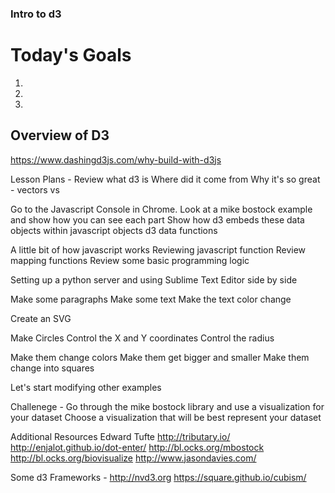 ### Intro to d3 ###


# Today's Goals #
1.
2.
3.

## Overview of D3 ##


https://www.dashingd3js.com/why-build-with-d3js


Lesson Plans - 
Review what d3 is
Where did it come from
Why it's so great - vectors vs 

Go to the Javascript Console in Chrome.
Look at a mike bostock example and show how you can see each part 
Show how d3 embeds these data objects within javascript objects 
d3 data functions 

A little bit of how javascript works
Reviewing javascript function
Review mapping functions 
Review some basic programming logic 

Setting up a python server and using Sublime Text Editor side by side 

Make some paragraphs
Make some text
Make the text color change 

Create an SVG

Make Circles
Control the X and Y coordinates
Control the radius 

Make them change colors
Make them get bigger and smaller
Make them change into squares 

Let's start modifying other examples 

Challenege - 
Go through the mike bostock library and use a visualization for your dataset
Choose a visualization that will be best represent your dataset 


Additional Resources 
Edward Tufte 
http://tributary.io/
http://enjalot.github.io/dot-enter/
http://bl.ocks.org/mbostock
http://bl.ocks.org/biovisualize
http://www.jasondavies.com/

Some d3 Frameworks - 
http://nvd3.org
https://square.github.io/cubism/



